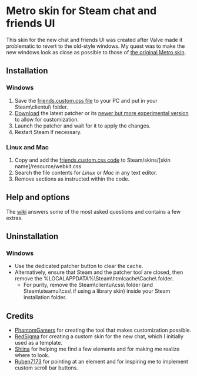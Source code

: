 # Metro skin for Steam chat and friends UI

This skin for the new chat and friends UI was created after Valve made it problematic to revert to the old-style windows.
My quest was to make the new windows look as close as possible to those of [the original Metro skin](https://steamcommunity.com/groups/metroforsteam).

## Installation
### Windows
1. Save the [friends.custom.css file](https://raw.githubusercontent.com/RoseTheFlower/newsteamchat/master/friends.custom.css) to your PC and put in your Steam\clientui\ folder.
1. [Download](https://github.com/PhantomGamers/SteamFriendsPatcher/releases) the latest patcher or its [newer but more experimental version](https://github.com/PhantomGamers/SFP/releases) to allow for customization.
1. Launch the patcher and wait for it to apply the changes.
1. Restart Steam if necessary.
### Linux and Mac
1. Copy and add the [friends.custom.css code](https://raw.githubusercontent.com/RoseTheFlower/newsteamchat/master/friends.custom.css) to Steam/skins/[skin name]/resource/webkit.css
1. Search the file contents for *Linux* or *Mac* in any text editor.
1. Remove sections as instructed within the code.

## Help and options
The [wiki](../../wiki) answers some of the most asked questions and contains a few extras.

## Uninstallation
### Windows
* Use the dedicated patcher button to clear the cache.
* Alternatively, ensure that Steam and the patcher tool are closed, then remove the %LOCALAPPDATA%\Steam\htmlcache\Cache\ folder.
  - For purity, remove the Steam\clientui\css\ folder (and Steam\steamui\css\ if using a library skin) inside your Steam installation folder.

## Credits
* [PhantomGamers](https://github.com/PhantomGamers) for creating the tool that makes customization possible.
* [RedSigma](https://github.com/redsigma) for creating a custom skin for the new chat, which I initially used as a template.
* [Shiina](https://github.com/AikoMidori) for helping me find a few elements and for making me realize where to look.
* [Ruben7173](https://github.com/Ruben7173/) for pointing at an element and for inspiring me to implement custom scroll bar buttons.
